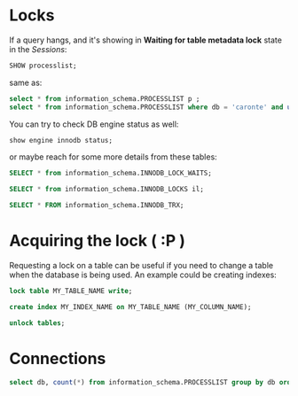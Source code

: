 
# Locks

If a query hangs, and it's showing in **Waiting for table metadata lock** state in the *Sessions*:

```sql
SHOW processlist;
```

same as:

```sql
select * from information_schema.PROCESSLIST p ;
select * from information_schema.PROCESSLIST where db = 'caronte' and user = 'caronte';
```

You can try to check DB engine status as well:

```sql
show engine innodb status;
```

or maybe reach for some more details from these tables:

```sql
SELECT * from information_schema.INNODB_LOCK_WAITS;

SELECT * from information_schema.INNODB_LOCKS il;

SELECT * FROM information_schema.INNODB_TRX;
```


# Acquiring the lock ( :P )

Requesting a lock on a table can be useful if you need to change a table when the database is being used. An example could be creating indexes:

```sql
lock table MY_TABLE_NAME write;

create index MY_INDEX_NAME on MY_TABLE_NAME (MY_COLUMN_NAME);

unlock tables;
```


# Connections

```sql
select db, count(*) from information_schema.PROCESSLIST group by db order by count(*) desc;
```